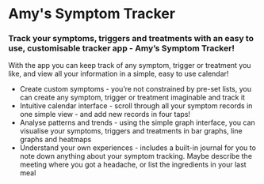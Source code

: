 
# Amy's Symptom Tracker

### Track your symptoms, triggers and treatments with an easy to use, customisable tracker app - Amy’s Symptom Tracker!

With the app you can keep track of any symptom, trigger or treatment you like, and view all your information in a simple, easy to use calendar!

- Create custom symptoms - you’re not constrained by pre-set lists, you can create any symptom, trigger or treatment imaginable and track it
- Intuitive calendar interface - scroll through all your symptom records in one simple view - and add new records in four taps!
- Analyse patterns and trends - using the simple graph interface, you can visualise your symptoms, triggers and treatments in bar graphs, line graphs and heatmaps
- Understand your own experiences - includes a built-in journal for you to note down anything about your symptom tracking. Maybe describe the meeting where you got a headache, or list the ingredients in your last meal
